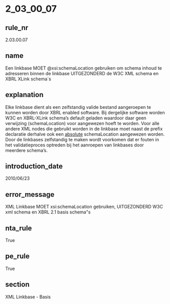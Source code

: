 # 2_03_00_07

## rule_nr
2.03.00.07

## name
Een linkbase MOET @xsi:schemaLocation gebruiken om schema inhoud te adresseren binnen de linkbase UITGEZONDERD de W3C XML schema en XBRL XLink schema´s

## explanation
Elke linkbase dient als een zelfstandig valide bestand aangeroepen te kunnen worden door XBRL enabled software. Bij dergelijke software worden W3C en XBRL-XLink schema’s default geladen waardoor daar geen verwijzing (schemaLocation) voor aangewezen hoeft te worden. Voor alle andere XML nodes die gebruikt worden in de linkbase moet naast de prefix declaratie derhalve ook een <u>absolute</u> schemaLocation aangewezen worden.
Door de linkbases zelfstandig te maken wordt voorkomen dat er fouten in het validatieproces optreden bij het aanroepen van linkbases door meerdere schema’s.

## introduction_date
2010/06/23

## error_message
XML Linkbase MOET xsi:schemaLocation gebruiken, UITGEZONDERD W3C xml schema en XBRL 2.1 basis schema&quot;s

## nta_rule
True

## pe_rule
True

## section
XML Linkbase - Basis

